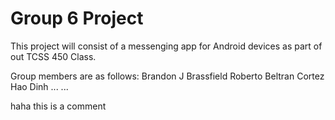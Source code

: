 # Group 6 Project
 
This project will consist of a messenging app for Android devices as part of out TCSS 450 Class.

Group members are as follows:
Brandon J Brassfield
Roberto Beltran Cortez
Hao Dinh
...
...

haha this is a comment
